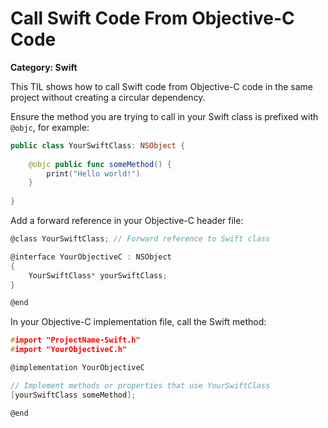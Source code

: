 # Call Swift Code From Objective-C Code

__Category: Swift__

This TIL shows how to call Swift code from Objective-C code in the same project without creating a circular dependency.

Ensure the method you are trying to call in your Swift class is prefixed with `@objc`, for example:

```swift
public class YourSwiftClass: NSObject {
    
    @objc public func someMethod() {
        print("Hello world!")
    }
    
}
```

Add a forward reference in your Objective-C header file:

```c
@class YourSwiftClass; // Forward reference to Swift class

@interface YourObjectiveC : NSObject
{
    YourSwiftClass* yourSwiftClass;
}

@end
```

In your Objective-C implementation file, call the Swift method:

```c
#import "ProjectName-Swift.h"
#import "YourObjectiveC.h"

@implementation YourObjectiveC

// Implement methods or properties that use YourSwiftClass
[yourSwiftClass someMethod];

@end
```
